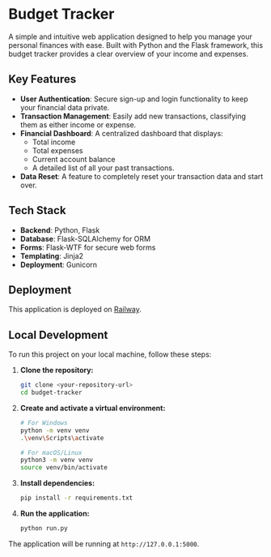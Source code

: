# Budget Tracker

A simple and intuitive web application designed to help you manage your personal finances with ease. Built with Python and the Flask framework, this budget tracker provides a clear overview of your income and expenses.

## Key Features

- **User Authentication**: Secure sign-up and login functionality to keep your financial data private.
- **Transaction Management**: Easily add new transactions, classifying them as either income or expense.
- **Financial Dashboard**: A centralized dashboard that displays:
  - Total income
  - Total expenses
  - Current account balance
  - A detailed list of all your past transactions.
- **Data Reset**: A feature to completely reset your transaction data and start over.

## Tech Stack

- **Backend**: Python, Flask
- **Database**: Flask-SQLAlchemy for ORM
- **Forms**: Flask-WTF for secure web forms
- **Templating**: Jinja2
- **Deployment**: Gunicorn

## Deployment

This application is deployed on [Railway](https://railway.app/).

## Local Development

To run this project on your local machine, follow these steps:

1.  **Clone the repository:**
    ```sh
    git clone <your-repository-url>
    cd budget-tracker
    ```

2.  **Create and activate a virtual environment:**
    ```sh
    # For Windows
    python -m venv venv
    .\venv\Scripts\activate

    # For macOS/Linux
    python3 -m venv venv
    source venv/bin/activate
    ```

3.  **Install dependencies:**
    ```sh
    pip install -r requirements.txt
    ```

4.  **Run the application:**
    ```sh
    python run.py
    ```

The application will be running at `http://127.0.0.1:5000`.